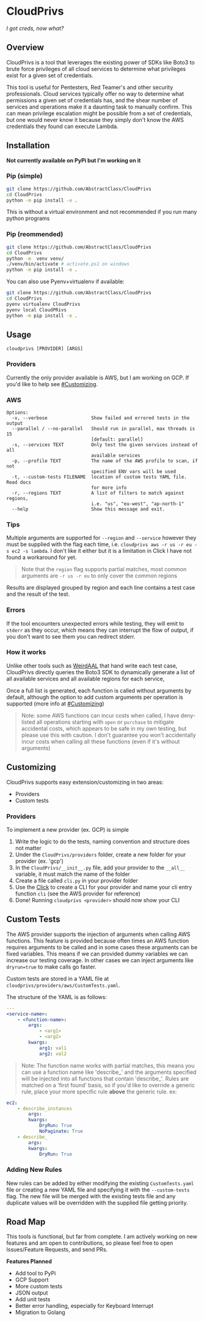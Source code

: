# CloudPrivs
*I got creds, now what?*

## Overview
CloudPrivs is a tool that leverages the existing power of SDKs like Boto3 to brute force privileges of all cloud services to determine what privileges exist for a given set of credentials.

This tool is useful for Pentesters, Red Teamer's and other security professionals. Cloud services typically offer no way to determine what permissions a given set of credentials has, and the shear number of services and operations make it a daunting task to manually confirm. This can mean privilege escalation might be possible from a set of credentials, but one would never know it because they simply don't know the AWS credentials they found can execute Lambda.

## Installation
**Not currently available on PyPi but I'm working on it**
### Pip (simple)
```bash
git clone https://github.com/AbstractClass/CloudPrivs
cd CloudPrivs
python -m pip install -e .
```
This is without a virtual environment and not recommended if you run many python programs

### Pip (reommended)
```bash
git clone https://github.com/AbstractClass/CloudPrivs
cd CloudPrivs
python -m  venv venv/
./venv/bin/activate # activate.ps1 on windows
python -m pip install -e .
```

You can also use Pyenv+virtualenv if available:
```bash
git clone https://github.com/AbstractClass/CloudPrivs
cd CloudPrivs
pyenv virtualenv CloudPrivs
pyenv local CloudPRivs
python -m pip install -e .
```

## Usage
`cloudprivs [PROVIDER] [ARGS]`

### Providers
Currently the only provider available is AWS, but I am working on GCP. If you'd like to help see [#Customizing](#customizing).

### AWS
```
Options:
  -v, --verbose                Show failed and errored tests in the output
  --parallel / --no-parallel   Should run in parallel, max threads is 15
                               [default: parallel]
  -s, --services TEXT          Only test the given services instead of all
                               available services
  -p, --profile TEXT           The name of the AWS profile to scan, if not
                               specified ENV vars will be used
  -t, --custom-tests FILENAME  location of custom tests YAML file. Read docs
                               for more info
  -r, --regions TEXT           A list of filters to match against regions,
                               i.e. "us", "eu-west", "ap-north-1"
  --help                       Show this message and exit.
```

### Tips

Multiple arguments are supported for `--region` and `--service` however they must be supplied with the flag each time, i.e. `cloudprivs aws -r us -r eu -s ec2 -s lambda`. I don't like it either but it is a limitation in Click I have not found a workaround for yet.

>Note that the `region` flag supports partial matches, most common arguments are `-r us -r eu` to only cover the common regions

Results are displayed grouped by region and each line contains a test case and the result of the test.

### Errors
If the tool encounters unexpected errors while testing, they will emit to `stderr` as they occur, which means they can interrupt the flow of output, if you don't want to see them you can redirect stderr.

### How it works
Unlike other tools such as [WeirdAAL](https://github.com/carnal0wnage/weirdAAL) that hand write each test case, CloudPrivs directly queries the Boto3 SDK to dynamically generate a list of all available services and all available regions for each service, 

Once a full list is generated, each function is called without arguments by default, although the option to add custom arguments per operation is supported (more info at [#Customizing](#customizing))

> Note: some AWS functions can incur costs when called, I have deny-listed all operations starting with `open` or `purchase` to mitigate accidental costs, which appears to be safe in my own testing, but please use this with caution. I don't guarantee you won't accidentally incur costs when calling all these functions (even if it's without arguments)

## Customizing
CloudPrivs supports easy extension/customizing in two areas:

- Providers
- Custom tests

### Providers
To implement a new provider (ex. GCP) is simple

1. Write the logic to do the tests, naming convention and structure does not matter
2. Under the `CloudPrivs/providers` folder, create a new folder for your provider (ex. 'gcp')
3. In the `CloudPrivs/__init__.py` file, add your provider to the `__all__` variable, it must match the name of the folder
4. Create a file called `cli.py` in your provider folder
5. Use the [Click](https://click.palletsprojects.com/en/8.1.x/) to create a CLI for your provider and name your cli entry function `cli` (see the AWS provider for reference)
6. Done! Running `cloudprivs <provider>` should now show your CLI

## Custom Tests
The AWS provider supports the injection of arguments when calling AWS functions. This feature is provided because often times an AWS function requires arguments to be called and in some cases these arguments can be fixed variables. This means if we can provided dummy variables we can increase our testing coverage. In other cases we can inject arguments like `dryrun=true` to make calls go faster.

Custom tests are stored in a YAML file at `cloudprivs/providers/aws/CustomTests.yaml`. 

The structure of the YAML is as follows:
```yaml
---
<service-name>:
    - <function-name>:
        args:
            - <arg1>
            - <arg2>
        kwargs:
            arg1: val1
            arg2: val2
```

>Note: The function name works with partial matches, this means you can use a function name like 'describe_' and the arguments specified will be injected into all functions that contain 'describe_'. Rules are matched on a 'first found' basis, so if you'd like to override a generic rule, place your more specific rule **above** the generic rule. ex:
```yaml
ec2:
    - describe_instances
        args:
        kwargs:
            DryRun: True
            NoPaginate: True
    - describe_
        args:
        kwargs:
            DryRun: True
```

### Adding New Rules
New rules can be added by either modifying the existing `CustomTests.yaml` file or creating a new YAML file and specifying it with the `--custom-tests` flag. The new file will be merged with the existing tests file and any duplicate values will be overridden with the supplied file getting priority.

## Road Map
This tools is functional, but far from complete. I am actively working on new features and am open to contributions, so please feel free to open Issues/Feature Requests, and send PRs.

**Features Planned**
- Add tool to PyPi
- GCP Support
- More custom tests
- JSON output
- Add unit tests
- Better error handling, especially for Keyboard Interrupt
- Migration to Golang

